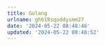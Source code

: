 ```yaml
---
title: Golang
urlname: gh618sqoddysmm27
date: '2024-05-22 08:48:46'
updated: '2024-05-22 08:48:52'
---
```


